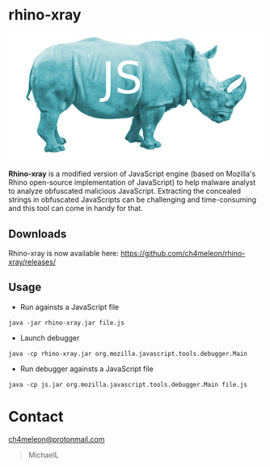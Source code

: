rhino-xray
==========

<p align="center">
<img align="center" src="./images/rhino-xray.png" alt="Rhino-Xray" />

__Rhino-xray__ is a modified version of JavaScript engine (based on Mozilla's Rhino open-source implementation of JavaScript) to help malware analyst to analyze obfuscated malicious JavaScript. Extracting the concealed strings in obfuscated JavaScripts can be challenging and time-consuming and this tool can come in handy for that.

Downloads
----
Rhino-xray is now available here: https://github.com/ch4meleon/rhino-xray/releases/

Usage
----
* Run againsts a JavaScript file
```
java -jar rhino-xray.jar file.js
```

* Launch debugger
```
java -cp rhino-xray.jar org.mozilla.javascript.tools.debugger.Main
```

* Run debugger againsts a JavaScript file
```
java -cp js.jar org.mozilla.javascript.tools.debugger.Main file.js
```

# Contact
ch4meleon@protonmail.com
> MichaelL
